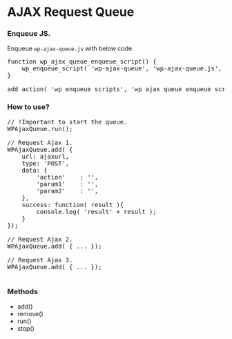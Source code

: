 # AJAX Request Queue

### Enqueue JS.

Enqueue `wp-ajax-queue.js` with below code.

<pre>
function wp_ajax_queue_enqueue_script() {
	wp_enqueue_script( 'wp-ajax-queue', 'wp-ajax-queue.js', array( 'jquery' ) );
}

add_action( 'wp_enqueue_scripts', 'wp_ajax_queue_enqueue_script' );
</pre>

### How to use?

<pre>
// !Important to start the queue.
WPAjaxQueue.run();

// Request Ajax 1.
WPAjaxQueue.add( {
	url: ajaxurl,
	type: 'POST',
	data: {
		'action'	: '',
		'param1'	: '',
		'param2'	: '',
	},
	success: function( result ){
		console.log( 'result' + result );
	}
});

// Request Ajax 2.
WPAjaxQueue.add( { ... });

// Request Ajax 3.
WPAjaxQueue.add( { ... });

</pre>

### Methods
- add()
- remove()
- run()
- stop()
